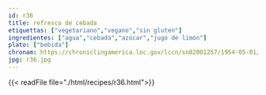```yaml
---
id: r36
title: refresco de cebada
etiquettas: ["vegetariano","vegano","sin gluten"]
ingredientes: ["agua","cebada","azúcar","jugo de limón"]
plato: ["bebida"]
chronam: https://chroniclingamerica.loc.gov/lccn/sn82001257/1954-05-01/ed-1/seq-5/
jpg: r36.jpg
---
```


{{< readFile file="./html/recipes/r36.html">}}